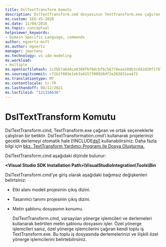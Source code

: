 ```yaml
---
title: DslTextTransform Komutu
description: DslTextTransform.cmd dosyasının TextTransform.exe çağıran ve ortak seçeneklerle çalıştıran bir betik olduğunu öğrenin.
ms.custom: SEO-VS-2020
ms.date: 11/04/2016
ms.topic: conceptual
helpviewer_keywords:
- Domain-Specific Language, commands
author: mgoertz-msft
ms.author: mgoertz
manager: jmartens
ms.technology: vs-ide-modeling
ms.workload:
- multiple
ms.openlocfilehash: 1c2bb7a6d4ce0304fbf0dcbf6c56778eaa189b3cd42d20f17876ae2770f1230d
ms.sourcegitcommit: c72b2f603e1eb3a4157f00926df2e263831ea472
ms.translationtype: MT
ms.contentlocale: tr-TR
ms.lasthandoff: 08/12/2021
ms.locfileid: "121316636"
---
```

# <a name="the-dsltexttransform-command"></a>DslTextTransform Komutu
DslTextTransform.cmd, TextTransform.exe çağıran ve ortak seçeneklerle çalıştıran bir betiktir. DslTextTransformation.cmd'i kullanarak projelerinizi gecelik derlemeyi otomatik hale [!INCLUDE[dsl](../modeling/includes/dsl_md.md)] kullanabilirsiniz. Daha fazla bilgi için [bkz. TextTransform Yardımcı Programı ile Dosya Oluşturma.](../modeling/generating-files-with-the-texttransform-utility.md)

 DslTextTransform.cmd aşağıdaki dizinde bulunur:

 **\<Visual Studio SDK Installation Path>\VisualStudioIntegration\Tools\Bin**

 DslTextTransform.cmd'ye giriş olarak aşağıdaki bağımsız değişkenleri belirtsiniz:

- Etki alanı modeli projesinin çıkış dizini.

- Tasarımcı tanımı projesinin çıkış dizini.

- Metin şablonu dosyasının konumu.

  DslTextTransform.cmd, varsayılan yönerge işlemcileri ve derlemeleri kullanarak belirtilen metin şablonu dosyasını işler. Özel yönerge işlemcileri sanız, özel yönerge işlemcilerini çağıran kendi toplu iş TextTransform.exe. Bu toplu iş dosyasında derlemelerinizi ve ilişkili özel yönerge işlemcilerini belirtebilirsiniz.
